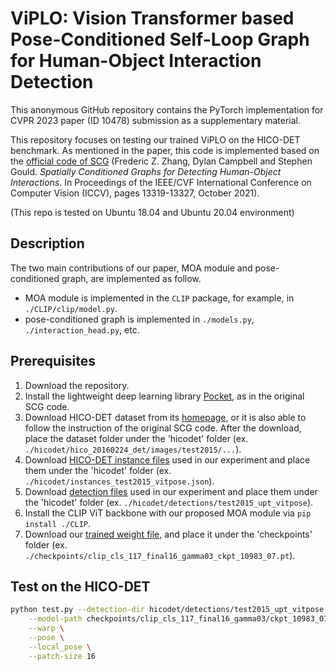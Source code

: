 # ViPLO: Vision Transformer based Pose-Conditioned Self-Loop Graph for Human-Object Interaction Detection

This anonymous GitHub repository contains the PyTorch implementation for CVPR 2023 paper (ID 10478) submission as a supplementary material.

This repository focuses on testing our trained ViPLO on the HICO-DET benchmark. As mentioned in the paper, this code is implemented based on the [official code of SCG](https://github.com/fredzzhang/spatially-conditioned-graphs) (Frederic Z. Zhang, Dylan Campbell and Stephen Gould. _Spatially Conditioned Graphs for Detecting Human-Object Interactions_. In Proceedings of the IEEE/CVF International Conference on Computer Vision (ICCV), pages 13319-13327, October 2021).

(This repo is tested on Ubuntu 18.04 and Ubuntu 20.04 environment)

## Description
The two main contributions of our paper, MOA module and pose-conditioned graph, are implemented as follow.
- MOA module is implemented in the `CLIP` package, for example, in `./CLIP/clip/model.py`.
- pose-conditioned graph is implemented in `./models.py`, `./interaction_head.py`, etc.


## Prerequisites

1. Download the repository.
2. Install the lightweight deep learning library [Pocket](https://github.com/fredzzhang/pocket), as in the original SCG code.
3. Download HICO-DET dataset from its [homepage](http://www-personal.umich.edu/~ywchao/hico/), or it is also able to follow the instruction of the original SCG code. After the download, place the dataset folder under the 'hicodet' folder (ex. `./hicodet/hico_20160224_det/images/test2015/...`).
4. Download [HICO-DET instance files](https://drive.google.com/drive/folders/1AdkHC_1HwKmbDY1uKCdFVHga2uPOKtmC?usp=sharing) used in our experiment and place them under the 'hicodet' folder (ex. `./hicodet/instances_test2015_vitpose.json`).
5. Download [detection files](https://drive.google.com/drive/folders/1Jk3YTFSZou9CX0UB2wSrdms4oMdmEyN2?usp=share_link) used in our experiment and place them under the 'hicodet' folder (ex. `./hicodet/detections/test2015_upt_vitpose`).
6. Install the CLIP ViT backbone with our proposed MOA module via `pip install ./CLIP`.
7. Download our [trained weight file](https://drive.google.com/drive/folders/1G64HJ8strFSCudZQysUWvAtvifnOkBFP?usp=sharing), and place it under the 'checkpoints' folder (ex. `./checkpoints/clip_cls_117_final16_gamma03_ckpt_10983_07.pt`).

## Test on the HICO-DET

```bash
python test.py --detection-dir hicodet/detections/test2015_upt_vitpose \
    --model-path checkpoints/clip_cls_117_final16_gamma03/ckpt_10983_07.pt \
    --warp \
    --pose \
    --local_pose \
    --patch-size 16
```
